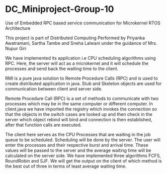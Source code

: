 # DC_Miniproject-Group-10

Use of Embedded RPC based service communication for Microkernel RTOS  Architecture

This project is part of Distributed Computing Performed by Priyanka Awatramani, Sartha Tambe and Sneha Lalwani under the guidance of Mrs. Nupur Giri

We have implemented its application i.e CPU scheduling algorithms using RPC. Here, the server will act as a microkernel and it will schedule the processes and send back the waiting time to the client. 

RMI is a pure java solution to Remote Procedure Calls (RPC) and is used to create 
distributed application in java. Stub and Skeleton objects are used for communication 
between client and server side.

Remote Procedure Call (RPC) is a set of methods to communicate with two processes which may be in the same computer or different computer.
In client.java we have imported the registry which invokes the connection so that the objects in the switch cases are looked up and then check in the server which object rebind will bind and connection is then established, after that function calls are executed.


The client here serves as the CPU Processes that are waiting in the job queue to be scheduled. Scheduling will be done by the server. The user will enter the processes and their respective burst and arrival time. These values will be passed to the server and the average waiting time will be calculated on the server side. We have implemented three algorithms FCFS, RoundRobin and SJF. We will get the output on the client of which method is the best out of three in terms of least average waiting time.
